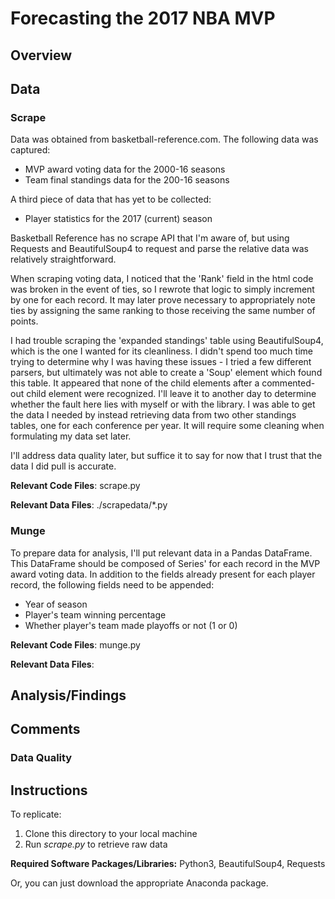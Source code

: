 # Forecasting the 2017 NBA MVP

## Overview




## Data

### Scrape

Data was obtained from basketball-reference.com. The following data was captured:

* MVP award voting data for the 2000-16 seasons
* Team final standings data for the 200-16 seasons

A third piece of data that has yet to be collected:

* Player statistics for the 2017 (current) season

Basketball Reference has no scrape API that I'm aware of, but using Requests and BeautifulSoup4 to request and parse the relative data was relatively straightforward.

When scraping voting data, I noticed that the 'Rank' field in the html code was broken in the event of ties, so I rewrote that logic to simply increment by one for each record. It may later prove necessary to appropriately note ties by assigning the same ranking to those receiving the same number of points.

I had trouble scraping the 'expanded standings' table using BeautifulSoup4, which is the one I wanted for its cleanliness. I didn't spend too much time trying to determine why I was having these issues - I tried a few different parsers, but ultimately was not able to create a 'Soup' element which found this table. It appeared that none of the child elements after a commented-out child element were recognized. I'll leave it to another day to determine whether the fault here lies with myself or with the library. I was able to get the data I needed by instead retrieving data from two other standings tables, one for each conference per year. It will require some cleaning when formulating my data set later.

I'll address data quality later, but suffice it to say for now that I trust that the data I did pull is accurate.


**Relevant Code Files**: scrape.py

**Relevant Data Files**: ./scrapedata/\*.py

### Munge

To prepare data for analysis, I'll put relevant data in a Pandas DataFrame. This DataFrame should be composed of Series' for each record in the MVP award voting data. In addition to the fields already present for each player record, the following fields need to be appended:

* Year of season
* Player's team winning percentage
* Whether player's team made playoffs or not (1 or 0)

**Relevant Code Files**: munge.py

**Relevant Data Files**:

## Analysis/Findings



## Comments

### Data Quality



## Instructions

To replicate:
1. Clone this directory to your local machine
2. Run *scrape.py* to retrieve raw data

**Required Software Packages/Libraries:** Python3, BeautifulSoup4, Requests

Or, you can just download the appropriate Anaconda package.
